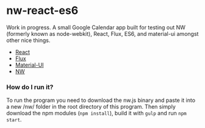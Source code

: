 # nw-react-es6
Work in progress. A small Google Calendar app built for testing 
out NW (formerly known as node-webkit), React, Flux, ES6, and material-ui amongst other nice things.
* [React](https://facebook.github.io/react/)
* [Flux](https://facebook.github.io/flux/)
* [Material-UI](http://www.material-ui.com/)
* [NW](http://nwjs.io/)

### How do I run it?
To run the program you need to download the nw.js binary and paste it into a new /nw/ folder in the root directory of this program. Then simply download the npm modules (```npm install```), build it with ```gulp``` and run ```npm start```. 
